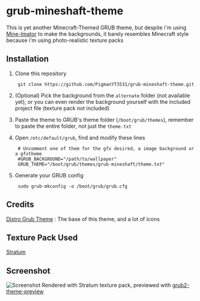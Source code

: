# grub-mineshaft-theme

This is yet another Minecraft-Themed GRUB theme, but despite i'm using [Mine-Imator](https://www.mineimator.com/) to make the backgrounds, it barely resembles Minecraft style because i'm using photo-realistic texture packs

## Installation

1. Clone this repository

        git clone https://github.com/PigmanYT3531/grub-mineshaft-theme.git

2. (Optional) Pick the background from the `alternate` folder (not available yet), or you can even render the background yourself with the included project file (texture pack not included)
3. Paste the theme to GRUB's theme folder (`/boot/grub/themes`), remember to paste the entire folder, not just the `theme.txt`
4. Open `/etc/default/grub`, find and modify these lines

        # Uncomment one of them for the gfx desired, a image background or a gfxtheme
        #GRUB_BACKGROUND="/path/to/wallpaper"
        GRUB_THEME="/boot/grub/themes/grub-mineshaft/theme.txt"

5. Generate your GRUB config

        sudo grub-mkconfig -o /boot/grub/grub.cfg

## Credits

[Distro Grub Theme](https://github.com/AdisonCavani/distro-grub-themes) : The base of this theme, and a lot of icons

## Texture Pack Used

[Stratum](https://continuum.graphics/stratum-resourcepack)

## Screenshot

![Screenshot](https://github.com/PigmanYT3531/grub-mineshaft-theme/assets/87263998/dfac2835-22d0-4ee9-8abf-7975abecf9ce)
Rendered with Stratum texture pack, previewed with [grub2-theme-preview](https://github.com/hartwork/grub2-theme-preview)
